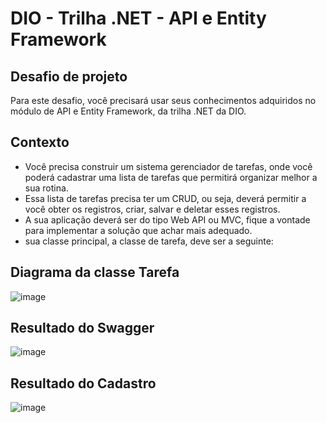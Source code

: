# DIO - Trilha .NET - API e Entity Framework


## Desafio de projeto
Para este desafio, você precisará usar seus conhecimentos adquiridos no módulo de API e Entity Framework, da trilha .NET da DIO.

## Contexto
- Você precisa construir um sistema gerenciador de tarefas, onde você poderá cadastrar uma lista de tarefas que permitirá organizar melhor a sua rotina.
- Essa lista de tarefas precisa ter um CRUD, ou seja, deverá permitir a você obter os registros, criar, salvar e deletar esses registros.
- A sua aplicação deverá ser do tipo Web API ou MVC, fique a vontade para implementar a solução que achar mais adequado.
- sua classe principal, a classe de tarefa, deve ser a seguinte:

## Diagrama da classe Tarefa
![image](https://user-images.githubusercontent.com/62121038/211611692-f3c396ed-3a4c-4179-9080-8b9157e871c7.png)

## Resultado do Swagger
![image](https://user-images.githubusercontent.com/62121038/211611922-b150366e-9679-4a46-b633-79b4f41e414f.png)

## Resultado do Cadastro
![image](https://user-images.githubusercontent.com/62121038/211612162-4c35ee12-3c40-4fc4-81c1-efb5deab1e94.png)
